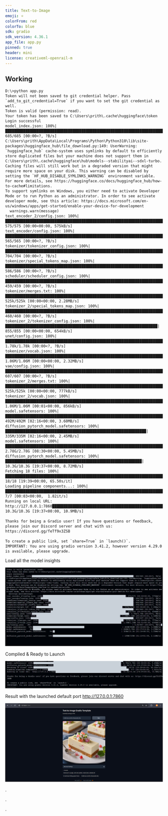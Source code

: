 ```yaml
---
title: Text-to-Image
emoji: ⭐
colorFrom: red
colorTo: blue
sdk: gradio
sdk_version: 4.36.1
app_file: app.py
pinned: true
header: mini
license: creativeml-openrail-m
---
```




## Working 

    D:\>python app.py 
    Token will not been saved to git credential helper. Pass `add_to_git_credential=True` if you want to set the git credential as well.
    Token is valid (permission: read).
    Your token has been saved to C:\Users\prith\.cache\huggingface\token
    Login successful
    model_index.json: 100%|████████████████████████████████████████████████████████████████████████████████████████████| 685/685 [00:00<?, ?B/s] 
    C:\Users\prith\AppData\Local\Programs\Python\Python310\lib\site-packages\huggingface_hub\file_download.py:149: UserWarning: `huggingface_hub` cache-system uses symlinks by default to efficiently store duplicated files but your machine does not support them in C:\Users\prith\.cache\huggingface\hub\models--stabilityai--sdxl-turbo. Caching files will still work but in a degraded version that might require more space on your disk. This warning can be disabled by setting the `HF_HUB_DISABLE_SYMLINKS_WARNING` environment variable. For more details, see https://huggingface.co/docs/huggingface_hub/how-to-cache#limitations.
    To support symlinks on Windows, you either need to activate Developer Mode or to run Python as an administrator. In order to see activate developer mode, see this article: https://docs.microsoft.com/en-us/windows/apps/get-started/enable-your-device-for-development
      warnings.warn(message)
    text_encoder_2/config.json: 100%|███████████████████████████████████████████████████████████████████████████| 575/575 [00:00<00:00, 575kB/s] 
    text_encoder/config.json: 100%|████████████████████████████████████████████████████████████████████████████████████| 565/565 [00:00<?, ?B/s] 
    tokenizer/tokenizer_config.json: 100%|█████████████████████████████████████████████████████████████████████████████| 704/704 [00:00<?, ?B/s] 
    tokenizer/special_tokens_map.json: 100%|███████████████████████████████████████████████████████████████████████████| 586/586 [00:00<?, ?B/s] 
    scheduler/scheduler_config.json: 100%|█████████████████████████████████████████████████████████████████████████████| 459/459 [00:00<?, ?B/s] 
    tokenizer/merges.txt: 100%|██████████████████████████████████████████████████████████████████████████████| 525k/525k [00:00<00:00, 2.28MB/s] 
    tokenizer_2/special_tokens_map.json: 100%|█████████████████████████████████████████████████████████████████████████| 460/460 [00:00<?, ?B/s] 
    tokenizer_2/tokenizer_config.json: 100%|████████████████████████████████████████████████████████████████████| 855/855 [00:00<00:00, 654kB/s] 
    unet/config.json: 100%|████████████████████████████████████████████████████████████████████████████████████████| 1.78k/1.78k [00:00<?, ?B/s] 
    tokenizer/vocab.json: 100%|████████████████████████████████████████████████████████████████████████████| 1.06M/1.06M [00:00<00:00, 2.32MB/s] 
    vae/config.json: 100%|█████████████████████████████████████████████████████████████████████████████████████████████| 607/607 [00:00<?, ?B/s] 
    tokenizer_2/merges.txt: 100%|█████████████████████████████████████████████████████████████████████████████| 525k/525k [00:00<00:00, 777kB/s] 
    tokenizer_2/vocab.json: 100%|███████████████████████████████████████████████████████████████████████████| 1.06M/1.06M [00:01<00:00, 856kB/s] 
    model.safetensors: 100%|█████████████████████████████████████████████████████████████████████████████████| 492M/492M [02:16<00:00, 3.60MB/s] 
    diffusion_pytorch_model.safetensors: 100%|███████████████████████████████████████████████████████████████| 335M/335M [02:16<00:00, 2.45MB/s] 
    model.safetensors: 100%|███████████████████████████████████████████████████████████████████████████████| 2.78G/2.78G [08:30<00:00, 5.45MB/s] 
    diffusion_pytorch_model.safetensors: 100%|█████████████████████████████████████████████████████████████| 10.3G/10.3G [19:37<00:00, 8.72MB/s] 
    Fetching 18 files: 100%|████████████████████████████████████████████████████████████████████████████████████| 18/18 [19:39<00:00, 65.50s/it] 
    Loading pipeline components...: 100%|█████████████████████████████████████████████████████████████████████████| 7/7 [00:03<00:00,  1.82it/s] 
    Running on local URL:  http://127.0.0.1:7860███████████████████████████████████████████████████████████| 10.3G/10.3G [19:37<00:00, 10.9MB/s] 
    
    Thanks for being a Gradio user! If you have questions or feedback, please join our Discord server and chat with us: https://discord.gg/feTf9x3ZSB
    
    To create a public link, set `share=True` in `launch()`.
    IMPORTANT: You are using gradio version 3.41.2, however version 4.29.0 is available, please upgrade.

Load all the model insights

![alt text](working/load.png)

Compiled & Ready to Launch

![alt text](working/completed.png)

Result with the launched default port http://127.0.0.1:7860

![alt text](working/result.png)


.

.

.
